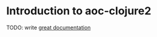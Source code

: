 # Introduction to aoc-clojure2

TODO: write [great documentation](http://jacobian.org/writing/what-to-write/)
